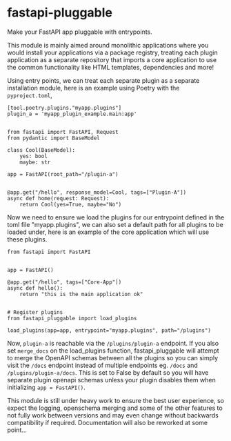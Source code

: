 # fastapi-pluggable

Make your FastAPI app pluggable with entrypoints.

This module is mainly aimed around monolithic applications where you would install your applications via a package registry, treating each plugin application as a separate repository that imports a core application to use the common functionality like HTML templates, dependencies and more!

Using entry points, we can treat each separate plugin as a separate installation module, here is an example using Poetry with the `pyproject.toml`, 

```
[tool.poetry.plugins."myapp.plugins"]
plugin_a = 'myapp_plugin_example.main:app'
```

```Contents of the myapp_plugin_example/main/app.py

from fastapi import FastAPI, Request
from pydantic import BaseModel

class Cool(BaseModel):
    yes: bool
    maybe: str

app = FastAPI(root_path="/plugin-a")


@app.get("/hello", response_model=Cool, tags=["Plugin-A"])
async def home(request: Request):
    return Cool(yes=True, maybe="No")
```

Now we need to ensure we load the plugins for our entrypoint defined in the toml file "myapp.plugins", we can also set a default path for all plugins to be loaded under, here is an example of the core application which will use these plugins.

```
from fastapi import FastAPI


app = FastAPI()

@app.get("/hello", tags=["Core-App"])
async def hello():
    return "this is the main application ok"


# Register plugins
from fastapi_pluggable import load_plugins

load_plugins(app=app, entrypoint="myapp.plugins", path="/plugins")
```

Now, `plugin-a` is reachable via the `/plugins/plugin-a` endpoint. If you also set `merge_docs` on the load_plugins function, fastapi_pluggable will attempt to merge the OpenAPI schemas between all the plugins so you can simply visit the `/docs` endpoint instead of multiple endpoints eg. `/docs` and `/plugins/plugin-a/docs`. This is set to False by default so you will have separate plugin openapi schemas unless your plugin disables them when initializing `app = FastAPI()`.

This module is still under heavy work to ensure the best user experience, so expect the logging, openschema merging and some of the other features to not fully work between versions and may even change without backwards compatibility if required. Documentation will also be reworked at some point...